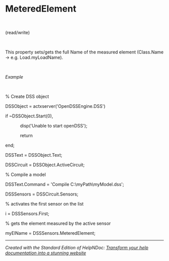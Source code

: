 # MeteredElement

&nbsp;

(read/write)

&nbsp;

This property sets/gets the full Name of the measured element (Class.Name -\> e.g. Load.myLoadName).

&nbsp;

*Example*

&nbsp;

% Create DSS object

DSSObject = actxserver('OpenDSSEngine.DSS')

if ~DSSObject.Start(0),

&nbsp; &nbsp; &nbsp; &nbsp; &nbsp; &nbsp; disp('Unable to start openDSS');

&nbsp; &nbsp; &nbsp; &nbsp; &nbsp; &nbsp; return

end;

DSSText = DSSObject.Text;

DSSCircuit = DSSObject.ActiveCircuit;

% Compile a model &nbsp; &nbsp;

DSSText.Command = 'Compile C:\\myPath\\myModel.dss';

DSSSensors = DSSCircuit.Sensors;

% activates the first sensor on the list

i = DSSSensors.First;

% gets the element measured by the active sensor

myElName = DSSSensors.MeteredElement;


***
_Created with the Standard Edition of HelpNDoc: [Transform your help documentation into a stunning website](<https://www.helpndoc.com/feature-tour/produce-html-websites/>)_
